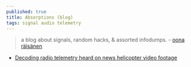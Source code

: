 ```yaml
---
published: true
title: Absorptions (blog)
tags: signal audio telemetry
---
```

> a blog about signals, random hacks, & assorted infodumps. - [oona räisänen](http://www.windytan.com/)

- [Decoding radio telemetry heard on news helicopter video footage](https://news.ycombinator.com/item?id=23417891)